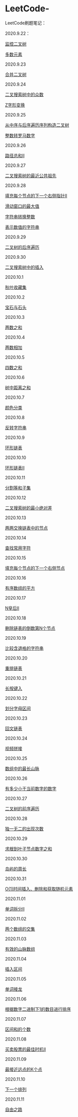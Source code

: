 # LeetCode-
LeetCode刷题笔记：

2020.9.22：

[监控二叉树](https://leetcode-cn.com/problems/binary-tree-cameras)

[多数元素](https://leetcode-cn.com/problems/majority-element)

2020.9.23

[合并二叉树](https://leetcode-cn.com/problems/merge-two-binary-trees/)

2020.9.24

[二叉搜索树中的众数](https://leetcode-cn.com/problems/find-mode-in-binary-search-tree/)

[Z字形变换](https://leetcode-cn.com/problems/zigzag-conversion/)

2020.9.25

[从中序与后序遍历序列构造二叉树](https://leetcode-cn.com/problems/construct-binary-tree-from-inorder-and-postorder-traversal/)

[整数转罗马数字](https://leetcode-cn.com/problems/integer-to-roman/)

2020.9.26

[路径总和II](https://leetcode-cn.com/problems/path-sum-ii/)

2020.9.27

[二叉搜索树的最近公共祖先](https://leetcode-cn.com/problems/lowest-common-ancestor-of-a-binary-search-tree/)

2020.9.28

[填充每个节点的下一个右侧指针II](https://leetcode-cn.com/problems/populating-next-right-pointers-in-each-node-ii/)

[滑动窗口的最大值](https://leetcode-cn.com/leetbook/read/illustration-of-algorithm/58o46i/)

[字符串转换整数](https://leetcode-cn.com/problems/string-to-integer-atoi/)

[表示数值的字符串](https://leetcode-cn.com/leetbook/read/illustration-of-algorithm/5d6vi6/)

2020.9.29

[二叉树的后序遍历](https://leetcode-cn.com/problems/binary-tree-postorder-traversal/)

2020.9.30

[二叉搜索树中的插入](https://leetcode-cn.com/problems/insert-into-a-binary-search-tree/)

2020.10.1

[秋叶收藏集](https://leetcode-cn.com/problems/UlBDOe/)

2020.10.2

[宝石与石头](https://leetcode-cn.com/problems/jewels-and-stones/)

2020.10.3

[两数之和](https://leetcode-cn.com/problems/two-sum/)

2020.10.4

[两数相加](https://leetcode-cn.com/problems/add-two-numbers/)

2020.10.5

[四数之和](https://leetcode-cn.com/problems/4sum/)

2020.10.6

[树中距离之和](https://leetcode-cn.com/problems/sum-of-distances-in-tree/)

2020.10.7

[颜色分类](https://leetcode-cn.com/problems/sort-colors/)

2020.10.8

[反转字符串](https://leetcode-cn.com/problems/reverse-string/)

2020.10.9

[环形链表](https://leetcode-cn.com/problems/linked-list-cycle/)

2020.10.10

[环形链表II](https://leetcode-cn.com/problems/linked-list-cycle-ii/)

2020.10.11

[分割等和子集](https://leetcode-cn.com/problems/partition-equal-subset-sum/)

2020.10.12

[二叉搜索树的最小绝对差](https://leetcode-cn.com/problems/minimum-absolute-difference-in-bst/)

2020.10.13

[两两交换链表中的节点](https://leetcode-cn.com/problems/swap-nodes-in-pairs/)

2020.10.14

[查找常用字符](https://leetcode-cn.com/problems/find-common-characters/)

2020.10.15

[填充每个节点的下一个右侧节点](https://leetcode-cn.com/problems/populating-next-right-pointers-in-each-node/)

2020.10.16

[有序数组的平方](https://leetcode-cn.com/problems/squares-of-a-sorted-array/)

2020.10.17

[N皇后II](https://leetcode-cn.com/problems/n-queens-ii/)

2020.10.18

[删除链表的倒数第N个节点](https://leetcode-cn.com/problems/remove-nth-node-from-end-of-list/)

2020.10.19

[比较含退格的字符串](https://leetcode-cn.com/problems/backspace-string-compare/)

2020.10.20

[重排链表](https://leetcode-cn.com/problems/reorder-list/)

2020.10.21

[长按键入](https://leetcode-cn.com/problems/long-pressed-name/)

2020.10.22

[划分字母区间](https://leetcode-cn.com/problems/partition-labels/)

2020.10.23

[回文链表](https://leetcode-cn.com/problems/palindrome-linked-list/)

2020.10.24

[视频拼接](https://leetcode-cn.com/problems/video-stitching/)

2020.10.25

[数组中的最长山脉](https://leetcode-cn.com/problems/longest-mountain-in-array/)

2020.10.26

[有多少小于当前数字的数字](https://leetcode-cn.com/problems/how-many-numbers-are-smaller-than-the-current-number/)

2020.10.27

[二叉树的前序遍历](https://leetcode-cn.com/problems/binary-tree-preorder-traversal/)

2020.10.28

[独一无二的出现次数](https://leetcode-cn.com/problems/unique-number-of-occurrences/)

2020.10.29

[求根到叶子节点数字之和](https://leetcode-cn.com/problems/sum-root-to-leaf-numbers/)

2020.10.30

[岛屿的周长](https://leetcode-cn.com/problems/island-perimeter/)

2020.10.31

[O(1)时间插入、删除和获取随机元素](https://leetcode-cn.com/problems/insert-delete-getrandom-o1-duplicates-allowed/)

2020.11.01

[单词拆分II](https://leetcode-cn.com/problems/word-break-ii/)

2020.11.02

[两个数组的交集](https://leetcode-cn.com/problems/intersection-of-two-arrays/)

2020.11.03

[有效的山脉数组](https://leetcode-cn.com/problems/valid-mountain-array/)

2020.11.04

[插入区间](https://leetcode-cn.com/problems/insert-interval/)

2020.11.05

[单词接龙](https://leetcode-cn.com/problems/word-ladder/)

2020.11.06

[根据数字二进制下1的数目进行排序](https://leetcode-cn.com/problems/sort-integers-by-the-number-of-1-bits/)

2020.11.07

[区间和的个数](https://leetcode-cn.com/problems/count-of-range-sum/)

2020.11.08

[买卖股票的最佳时机II](https://leetcode-cn.com/problems/best-time-to-buy-and-sell-stock-ii/)

2020.11.09

[最接近远点的K个点](https://leetcode-cn.com/problems/k-closest-points-to-origin/)

2020.11.10

[下一个排列](https://leetcode-cn.com/problems/next-permutation/)

2020.11.11

[自由之路](https://leetcode-cn.com/problems/freedom-trail/)

